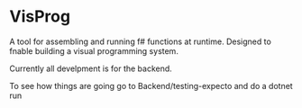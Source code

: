 # VisProg
A tool for assembling and  running f# functions at runtime. 
Designed to fnable building a visual programming system.

Currently all develpment is for the backend.

To see how things are going go to Backend/testing-expecto and do a dotnet run
